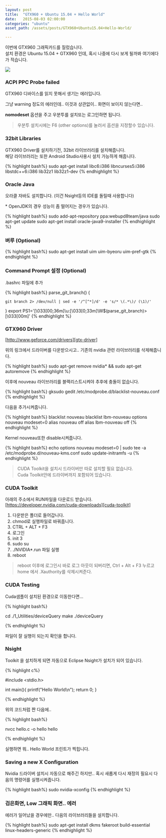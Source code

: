```yaml
---
layout: post
title:  "GTX960 + Ubuntu 15.04 + Hello World"
date:   2015-08-03 02:00:00
categories: "ubuntu"
asset_path: /assets/posts/GTX960+Ubuntu15.04+Hello-World/

---
```


이번에 GTX960 그래픽카드를 질렀습니다.<br> 
설치 환경은 Ubuntu 15.04 + GTX960 인데, 혹시 나중에 다시 보게 될까봐 여기에다가 적습니다.

<img src="{{page.asset_path}}gtx960.jpg" class="img-responsive img-rounded">

### ACPI PPC Probe failed

GTX960 디바이스를 읽지 못해서 생기는 에러입니다. 

그냥 warning 정도의 에러인데.. 이것과 상관없이.. 화면이 보이지 않는다면.. 

**nomodeset** 옵션을 주고 우분투를 설치또는 로그인하면 됩니다.
 
> 우분투 설치시에는 F6 (other options)를 눌러서 옵션을 지정할수 있습니다.

### 32bit Libraries
GTX960 Driver를 설치하기전, 32bit 라이브러리를 설치해줍니다. <br>
해당 라이브러리는 또한 Android Studio사용시 설치 가능하게 해줍니다. 

{% highlight bash%}
sudo apt-get install libc6:i386 libncurses5:i386 libstdc++6:i386 lib32z1 lib32z1-dev
{% endhighlight %}


### Oracle Java
오라클 자바도 설치합니다. (이건 Nsight등의 IDE를 돌릴때 사용합니다) 

\* OpenJDK의 경우 성능이 좀 떨어지는 경우가 있습니다.

{% highlight bash%}
sudo add-apt-repository ppa:webupd8team/java
sudo apt-get update
sudo apt-get install oracle-java9-installer
{% endhighlight %}


### 벼루 (Optional)

{% highlight bash%}
sudo apt-get install uim uim-byeoru
uim-pref-gtk
{% endhighlight %}


### Command Prompt 설정 (Optional)

.bashrc 파일에 추가

{% highlight bash%}
parse_git_branch() {

    git branch 2> /dev/null | sed -e '/^[^*]/d' -e 's/* \(.*\)/ (\1)/'

}
export PS1='\[\033[00;36m\]\u:\[\033[0;33m\]\W$(parse_git_branch)>\[\033[00m\]'
{% endhighlight %}


### GTX960 Driver 

[http://www.geforce.com/drivers][gtx-driver]

위의 링크에서 드라이버를 다운받으시고.. 기존의 nvidia 관련 라이브러리를 삭제해줍니다.

{% highlight bash%}
sudo apt-get remove nvidia* && sudo apt-get autoremove
{% endhighlight %}

이후에 nouveau 라이브러리를 블랙리스트시켜야 추후에 충돌이 없습니다.

{% highlight bash%}
gksudo gedit /etc/modprobe.d/blacklist-nouveau.conf
{% endhighlight %}

다음을 추가시켜줍니다.

{% highlight bash%}
blacklist nouveau
blacklist lbm-nouveau
options nouveau modeset=0
alias nouveau off
alias lbm-nouveau off
{% endhighlight %}

Kernel nouveau또한 disable시켜줍니다.

{% highlight bash%}
echo options nouveau modeset=0 | sudo tee -a /etc/modprobe.d/nouveau-kms.conf
sudo update-initramfs -u
{% endhighlight %}

> CUDA Toolkit을 설치시 드라이버만 따로 설치할 필요 없습니다.<br> 
> Cuda Toolkit안에 드라이버까지 포함되어 있습니다.

### CUDA Toolkit

아래의 주소에서 RUN파일을 다운로드 받습니다.<br>
[https://developer.nvidia.com/cuda-downloads][cuda-toolkit]

1. 다운받은 폴더로 들어갑니다.
2. chmod로 실행파일로 바꿔줍니다.
3. CTRL + ALT + F3 
4. 로그인
5. init 3
6. sudo su
7. ./NVIDIA*.run 파일 실행
8. reboot

> reboot 이후에 로그인시 바로 로그 아웃이 되버리면, Ctrl + Alt + F3 누르고 home 에서 .Xauthority를 삭제시켜준다.



### CUDA Testing

Cuda샘플이 설치된 환경으로 이동한다면...

{% highlight bash%}

cd ./1_Utilities/deviceQuery
make
./deviceQuery

{% endhighlight %}


파일이 잘 실행이 되는지 확인을 합니다.

### Nsight

Toolkit 을 설치하게 되면 자동으로 Eclipse Nsight가 설치가 되어 있습니다.


{% highlight c%}

#include <stdio.h>

int main(){
    printf("Hello World\n");
    return 0;
}

{% endhighlight %}

위의 코드처럼 짠 다음에..

{% highlight bash%}

nvcc hello.c -o hello
hello

{% endhighlight %}

실행하면 뭐.. Hello World 프린트가 찍힙니다.


[gtx-driver]: http://www.geforce.com/drivers
[cuda-toolkit]: https://developer.nvidia.com/cuda-downloads

### Saving a new X Configuration

Nvidia 드라이버 설치시 자동으로 해주긴 하지만.. 혹시 새롭게 다시 재정의 필요시 다음의 명령어를 실행시켜줍니다.

{% highlight bash%}
sudo nvidia-xconfig
{% endhighlight %}


### 검은화면, Low 그래픽 화면.. 에러

에러가 일어났을 경우에만.. 다음의 라이브러리들을 설치합니다.

{% highlight bash%}
sudo apt-get install dkms fakeroot build-essential linux-headers-generic
{% endhighlight %}
 